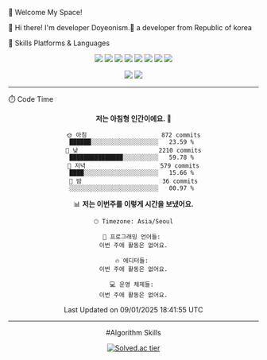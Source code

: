 🤞 Welcome My Space!

👋 Hi there! I'm developer Doyeonism.🚀 a developer from Republic of korea

💪 Skills
Platforms & Languages

<div align="center">
<p>
  <img src="https://img.shields.io/badge/Next.js-000000?style=flat-square&logo=Next.js&logoColor=white"/>
  <img src="https://img.shields.io/badge/React-61DAFB?style=flat-square&logo=React&logoColor=black"/>
  <img src="https://img.shields.io/badge/ReactQuery-FF4154?style=flat-square&logo=ReactQuery&logoColor=white"/>
  <img src="https://img.shields.io/badge/Axios-5A29E4?style=flat-square&logo=axios&logoColor=white"/>
  <img src="https://img.shields.io/badge/Storybook-FF4785?style=flat-square&logo=storybook&logoColor=white"/>
  <img src="https://img.shields.io/badge/GitHub-181717?style=flat-square&logo=Github&logoColor=white"/>
  <img src="https://img.shields.io/badge/Emotion-DB7093?style=flat-square&logo=emotion&logoColor=white"/>
  <img src="https://img.shields.io/badge/Webpack-8DD6F9?style=flat-square&logo=webpack&logoColor=black"/>
</p>

<p>
  <img src="https://img.shields.io/badge/TypeScript-3178C6?style=flat-square&logo=TypeScript&logoColor=white"/>
  <img src="https://img.shields.io/badge/Javascript-F7DF1E?style=flat-square&logo=JavaScript&logoColor=white"/>
</p>

<hr />

</div

⏱️ Code Time

<div align="center">

<!--START_SECTION:waka-->
**저는 아침형 인간이에요. 🐤** 

```text
🌞 아침                     872 commits         ██████░░░░░░░░░░░░░░░░░░░   23.59 % 
🌆 낮　                     2210 commits        ███████████████░░░░░░░░░░   59.78 % 
🌃 저녁                     579 commits         ████░░░░░░░░░░░░░░░░░░░░░   15.66 % 
🌙 밤　                     36 commits          ░░░░░░░░░░░░░░░░░░░░░░░░░   00.97 % 
```


📊 **저는 이번주를 이렇게 시간을 보냈어요.** 

```text
🕑︎ Timezone: Asia/Seoul

💬 프로그래밍 언어들: 
이번 주에 활동은 없어요.

🔥 에디터들: 
이번 주에 활동은 없어요.

💻 운영 체제들: 
이번 주에 활동은 없어요.
```


 Last Updated on 09/01/2025 18:41:55 UTC
<!--END_SECTION:waka-->

<hr />

#Algorithm Skills

[![Solved.ac
tier](http://mazassumnida.wtf/api/generate_badge?boj=jdy0210)](https://solved.ac/jdy0210)

</div>
